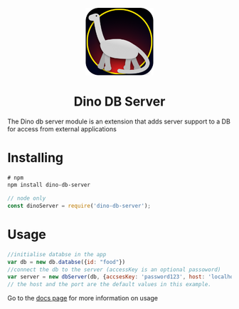 <p align="center">
	<img src="https://raw.githubusercontent.com/imagineeeinc/dino-db/main/dino-db.png" width="30%">
</p>
<h1 align="center">Dino DB Server</h1>

The Dino db server module is an extension that adds server support to a DB for access from external applications

# Installing
```shell
# npm
npm install dino-db-server
```

```js
// node only
const dinoServer = require('dino-db-server');
```

# Usage
```js
//initialise databse in the app
var db = new db.databse({id: "food"})
//connect the db to the server (accessKey is an optional passoword)
var server = new dbServer(db, {accsesKey: 'password123', host: 'localhost', port: 88})
// the host and the port are the default values in this example.
```

Go to the [docs page](https://github.com/imagineeeinc/dino-db#docs) for more information on usage
